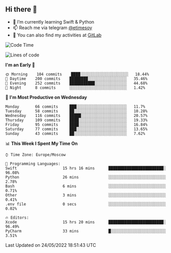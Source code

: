 ## Hi there 👋
- 🌱 I’m currently learning Swift & Python
- 📫 Reach me via telegram [@etimesoy](https://t.me/etimesoy/)
- 🦊 You can also find my activities at [GitLab](https://gitlab.com/etimesoy)

<!--START_SECTION:waka-->
![Code Time](http://img.shields.io/badge/Code%20Time-0%20secs-blue)

![Lines of code](https://img.shields.io/badge/From%20Hello%20World%20I%27ve%20Written-187%20Thousand%20lines%20of%20code-blue)

**I'm an Early 🐤** 

```text
🌞 Morning    104 commits    ████░░░░░░░░░░░░░░░░░░░░░   18.44% 
🌆 Daytime    200 commits    ████████░░░░░░░░░░░░░░░░░   35.46% 
🌃 Evening    252 commits    ███████████░░░░░░░░░░░░░░   44.68% 
🌙 Night      8 commits      ░░░░░░░░░░░░░░░░░░░░░░░░░   1.42%

```
📅 **I'm Most Productive on Wednesday** 

```text
Monday       66 commits     ███░░░░░░░░░░░░░░░░░░░░░░   11.7% 
Tuesday      58 commits     ██░░░░░░░░░░░░░░░░░░░░░░░   10.28% 
Wednesday    116 commits    █████░░░░░░░░░░░░░░░░░░░░   20.57% 
Thursday     109 commits    ████░░░░░░░░░░░░░░░░░░░░░   19.33% 
Friday       95 commits     ████░░░░░░░░░░░░░░░░░░░░░   16.84% 
Saturday     77 commits     ███░░░░░░░░░░░░░░░░░░░░░░   13.65% 
Sunday       43 commits     ██░░░░░░░░░░░░░░░░░░░░░░░   7.62%

```


📊 **This Week I Spent My Time On** 

```text
⌚︎ Time Zone: Europe/Moscow

💬 Programming Languages: 
Swift                    15 hrs 16 mins      ████████████████████████░   96.08% 
Python                   26 mins             ░░░░░░░░░░░░░░░░░░░░░░░░░   2.78% 
Bash                     6 mins              ░░░░░░░░░░░░░░░░░░░░░░░░░   0.71% 
Other                    3 mins              ░░░░░░░░░░░░░░░░░░░░░░░░░   0.41% 
.env file                0 secs              ░░░░░░░░░░░░░░░░░░░░░░░░░   0.02%

🔥 Editors: 
Xcode                    15 hrs 20 mins      ████████████████████████░   96.49% 
PyCharm                  33 mins             █░░░░░░░░░░░░░░░░░░░░░░░░   3.51%

```


 Last Updated on 24/05/2022 18:51:43 UTC
<!--END_SECTION:waka-->
